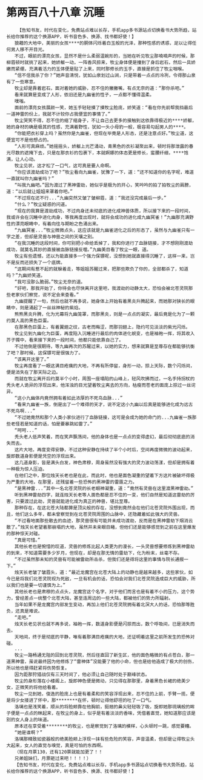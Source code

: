 # 第两百八十八章 沉睡
        【告知书友，时代在变化，免费站点难以长存，手机app多书源站点切换看书大势所趋，站长给你推荐的这个换源APP，听书音色多、换源、找书都好使！】
       狼藉的大地中，美丽的女孩****的胴体闪烁着白玉般的光泽，那种性感的诱惑，足以让得任何男人移不开目光。
       不过，眼前的漂亮女孩，显然不是什么柔弱温婉形的，当她在听见牧尘那喃喃声的时候，那柳眉顿时就挑了起来，她娇躯一动，一阵香风掠来，牧尘身体便是撞到了身后岩石，然后一具娇嫩而紧绷，充满着活力的玉体便是贴了上来，同时那修长的玉手，直接是抓住了牧尘咽喉。
       “信不信我杀了你？”她声音清悦，犹如山泉划过山涧，只是带着一点点的冷冽，令得那山泉有了一些寒意。
       牧尘却是靠着岩石，面对着她的威胁，忍不住的撇撇嘴，有点无奈的道：“那你杀吧。”
       看来就算是变成了人形，依旧还是九幽雀的性子，一点都不懂得温柔。
       噗嗤。
       面前的漂亮女孩展颜一笑，她玉手轻轻摸了摸牧尘脸庞，娇笑道：“看在你先前帮我挡最后一道神雷的份上，我就不计较你占我便宜的事情了。”
       牧尘哭笑不得，忍不住的缩了缩身子，不让自己去更多的接触到这依靠得极近的****娇躯，她的身材的确是极其的性感，充满着野性，犹如一头小母豹一般，极容易勾起男人的****。
       “你能把衣衫穿上吗？虽然你是九幽雀，但现在毕竟是人形态，还是注意点好。”牧尘道，这便宜可不是他想占的。
       “人形可真麻烦。”她摇摇头，娇躯上光芒涌动，青黑色的衣衫凝聚出来，顿时将那泄露的春光尽数的遮掩下去，只是在那衣衫的包裹下，本就婀娜的体态更是修长，蛮腰纤细，****饱满，让人心动。
       牧尘见状，这才松了一口气，这可真是要人命啊。
       “你应该渡劫成功了吧？”牧尘看向九幽雀，犹豫了一下，道：“还不知道你的名字呢，难道一直就叫你九幽雀吗？”
       “叫我九幽吧。”因为渡过了黑神雷劫，她似乎是极为的开心，笑吟吟的拍了拍牧尘的肩膀，道：“以后就让姐姐来罩着你吧。”
       “不过现在还不行...”九幽突然又皱了皱柳眉，道：“我还没完成最后一步。”
       “什么？”牧尘疑惑的问道。
       “现在的我算是渡劫成功，不过肉身还未彻底的进化成神兽体质，所以接下来的一段时间，我或许会在沉睡中进化肉身，等我再度出现时，就将会成功的进化成九幽冥雀！”九幽那充满野性的漂亮眼睛中，有着向往与期盼之色涌出来。
       “九幽冥雀...”牧尘微微点头，这应该就是九幽雀进化之后的形态了，虽然与九幽雀只有一字之差，但却是灵兽与神兽之间的天壤之别。
       “在我沉睡的这段时间，你可别把小命给丢掉了，我和你进行了血脉链接，才不想刚刚渡劫成功，就莫名其妙的直接被血脉链接反噬。”九幽美目看了牧尘一眼，道。
       牧尘有些遗憾，还以为能直接多一个强力保镖呢，没想到她就直接得沉睡了，这样一来，岂不是反而还损失了一个底牌。
       “这期间有惹不起的就躲着走，等姐姐苏醒过来，把那些欺负了你的，全部都杀了，知道吗？”九幽娇笑道。
       “我可没那么脆弱。”牧尘无奈的道。
       “好吧，那我开始了，你待会也尽快离开这里吧，我渡劫的动静太大，恐怕会被北苍灵院那些老家伙们察觉，说不定会来查看。”
       九幽提醒了一句，然后也就不再多说，她身体上开始有着黑炎升腾起来，而她那对狭长的眼睛中，则是涌起了一丝丝神秘的紫焰。
       熊熊黑炎升腾，化为光幕将九幽笼罩，而那黑炎，则是一点点的凝实，最后竟是化为了一颗约莫人高的黑色巨蛋。
       在那黑色巨蛋上，有着翼翅之纹，古老而晦涩，而那羽翅上，隐约可见淡淡的紫光闪烁。
       牧尘见到九幽化为巨蛋，再度陷入沉睡进行最后的肉体进化蜕变，也是袖袍一挥，将其收入芥子镯中，看来接下来的一段时间，他都只能依靠自己了。
       不过他倒是很期待，等九幽再次的苏醒过来，以她的实力，想来就算是至尊存在都能够抗衡了吧？那时候，这保镖可是很强力了。
       “该离开这里了。”
       牧尘再度看了一眼这满目疮痍的大地，不再有所停留，身形一动，掠上天际，数个闪烁间，便是消失在了那天际之边。
       而就在牧尘离开后约莫半个小时，周围一座塌陷的山峰上，轻风吹拂而过，一名手持拐杖的秃头老人诡异的浮现出来，他浑浊的目光望着牧尘离去的方向，枯瘦而苍老的面庞上掠过一丝诧异。
       “这小九幽体内竟然拥有着如此浓厚的不死鸟血脉...”
       “看来九幽雀一族，倒是出了一个难得的天才，说不定这小九幽以后真是能够进化成为远古不死鸟啊...”
       “不过她竟然和那个人类小家伙进行了血脉链接，这可是会成为她的命门的...九幽雀一族那些老怪若是知道的话，怕是要暴跳如雷了。”
       “呵呵...”
       秃头老人低声笑着，而在笑声飘荡间，他的身体也是一点点的变得虚幻，最后彻彻底底的消失而去。
       这片大地，再度变得安静，不过这种安静在持续了半个小时后，空间再度微微的波动起来，旋即数道身影便是凭空的浮现出来。
       这几道身影，皆是满头白发，神色肃穆，周身虽然没有强大的灵力波动荡漾，但却是拥有着一种极为惊人压迫。
       在他们之中，那位烛天长老也是在此，而此时，他也是面色凝重的望着下方这片被破坏得极为严重的大地，在那里，还残留着一些恐怖的黑神雷的雷霆之力。
       “是黑神雷...”其中一名北苍灵院的长老眼神凝重，道：“竟然有灵兽在这里渡黑神雷劫。”
       听到黑神雷劫四字，就连烛天长老等人面色都是忍不住的一变，他们自然是知道这雷劫的厉害，只要渡过此劫，灵兽就能进化成为真正的神兽，堪比至尊。
       那种存在，在这北苍大陆都算是顶尖般的存在，没想到竟然会在他们北苍灵院外围出现，而且，他们这么多年，都未曾察觉到在北苍灵院周围的山脉中，还隐藏着如此强大的灵兽。
       “不过看地面那些散去的血迹，那灵兽很有可能并未成功渡劫，反而是在黑神雷劫下烟消云散了。”烛天长老望着那崩塌的大地，虽然并未亲眼目睹，但他们还是能够感觉到之前在这里爆发的那种惊天对碰。
       “真是可惜。”
       其他长老也是惋惜的叹道，灵兽的修炼比起人类更为的漫长，一头灵兽想要修炼到黑神雷劫的到来，不知道需要多少岁月，但现在，却是在那无情的雷劫下，化为粉末，丝毫不存。
       “不过虽然那未知的灵兽有可能被雷劫所击杀，但我们还是得将这里的事情与院长通报一下。”
       烛天长老皱了皱眉头，道：“最近龙魔宫在北苍大陆上的动静也是越来越多，这些家伙，如今已是将我们北苍灵院视为死敌，一旦有机会的话，恐怕会对我们北苍灵院造成巨大的威胁，所以我们也是要一切谨慎为上。”
       其他长老也是肃穆的点点头，龙魔宫这个名字，对于他们而言也是有着不小的压力，这个势力，曾经差点一统整个北苍大陆，甚至连周边的一些大陆，都被他们的势力所辐射。
       当年如果不是龙魔宫内部发生变动，再加上他们北苍灵院拥有着北溟大人的话，恐怕那等胜负，还真是难说。
       “走吧。”
       烛天长老见状也就不再多说，袖袍一挥，数道身影便是闪掠而出，数个呼吸间，已是消失而去。
       天地间，终于是彻底的平静，唯有着那满目疮痍的大地，还证明着这里之前所发生的恐怖对碰。
       ...
       牧尘一路畅通无阻的回到北苍灵院，然后径直回了新生区，他的面色略微的有点苍白，那一道黑神雷，虽说最终因为他修炼了“雷神体”没能要了他的小命，但也是给他造成了极大的创伤，所以他也是得赶紧将伤势恢复。
       因为距那狩猎战仅有三天时间了，他必须让自己随时处于巅峰状态。
       牧尘的身形落在小楼阁上，旋即神色便是微动，只见得在那那里，身着黑色长裙的绝美少女，正微笑的将他给看着。
       牧尘一见到她，俊逸的脸庞上也是有着柔和的笑容浮现出来，忍不住的上前，手臂一揽，便是将少女搂进了怀中，那********在怀，顿时让得他舒坦的吐了一口气。
       洛璃也是浅笑着，顺从的将脸颊靠在他胸前，挺翘的鼻尖轻轻吸了吸，旋即她那琉璃般的眸子便是一点点的眯起来，在牧尘的身上，似乎是有着淡淡的香味，凭借着直觉，她知道那应该是别的女人身上的味道。
       原本还在享受着********的牧尘，也是察觉到了洛璃的模样，心头顿时一跳，感觉要糟。
       “她是谁啊？”
       洛璃那精致如瓷器般的绝美脸颊上浮现一抹有些危险的笑容，声音温柔，但却是让得牧尘头大起来，女人的直觉与嗅觉，真是可怕的东西啊。
       （现在月票130，还有120票就能加更了！！
       兄弟姐妹们，月票砸过来吧！！！！）
       【告知书友，时代在变化，免费站点难以长存，手机app多书源站点切换看书大势所趋，站长给你推荐的这个换源APP，听书音色多、换源、找书都好使！】